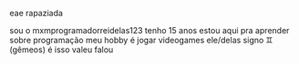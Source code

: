 eae rapaziada

sou o mxmprogramadorreidelas123
tenho 15 anos
estou aqui pra aprender sobre programação
meu hobby é jogar videogames
ele/delas
signo ♊ (gêmeos)
é isso valeu falou 

